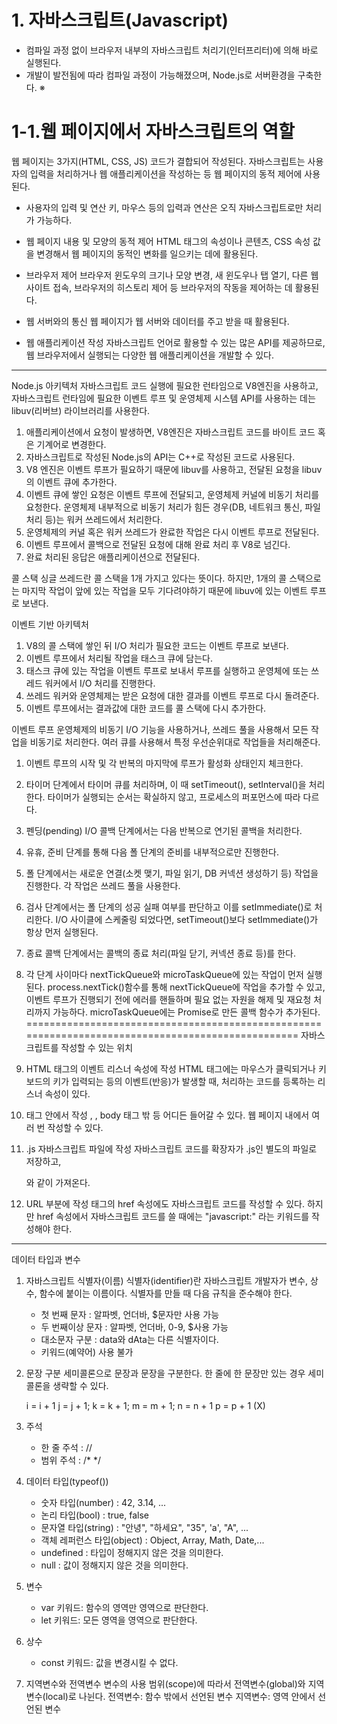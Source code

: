 # 1. 자바스크립트(Javascript)
   - 컴파일 과정 없이 브라우저 내부의 자바스크립트 처리기(인터프리터)에 의해 바로 실행된다.
   - 개발이 발전됨에 따라 컴파일 과정이 가능해졌으며, Node.js로 서버환경을 구축한다. ※

# 1-1.웹 페이지에서 자바스크립트의 역할
   웹 페이지는 3가지(HTML, CSS, JS) 코드가 결합되어 작성된다.
   자바스크립트는 사용자의 입력을 처리하거나 웹 애플리케이션을 작성하는 등
   웹 페이지의 동적 제어에 사용된다.

   - 사용자의 입력 및 연산
      키, 마우스 등의 입력과 연산은 오직 자바스크립트로만 처리가 가능하다.

   - 웹 페이지 내용 및 모양의 동적 제어
      HTML 태그의 속성이나 콘텐츠, CSS 속성 값을 변경해서
      웹 페이지의 동적인 변화를 일으키는 데에 활용된다.

   - 브라우저 제어
      브라우저 윈도우의 크기나 모양 변경, 새 윈도우나 탭 열기, 다른 웹 사이트 접속,
      브라우저의 히스토리 제어 등 브라우저의 작동을 제어하는 데 활용된다.

   - 웹 서버와의 통신
      웹 페이지가 웹 서버와 데이터를 주고 받을 때 활용된다.

   - 웹 애플리케이션 작성
      자바스크립트 언어로 활용할 수 있는 많은 API를 제공하므로,
      웹 브라우저에서 실행되는 다양한 웹 애플리케이션을 개발할 수 있다.
-------------------------------------------------------------------------------------
Node.js 아키텍처
   자바스크립트 코드 실행에 필요한 런타임으로 V8엔진을 사용하고, 
   자바스크립트 런타임에 필요한 이벤트 루프 및 운영체제 시스템 API를 사용하는 데는
   libuv(리버브) 라이브러리를 사용한다.

   1. 애플리케이션에서 요청이 발생하면, V8엔진은 자바스크립트 코드를 바이트 코드 혹은 기계어로 변경한다.
   2. 자바스크립트로 작성된 Node.js의 API는 C++로 작성된 코드로 사용된다.
   3. V8 엔진은 이벤트 루프가 필요하기 때문에 libuv를 사용하고, 전달된 요청을 libuv의 이벤트 큐에 추가한다.
   4. 이벤트 큐에 쌓인 요청은 이벤트 루프에 전달되고, 운영체제 커널에 비동기 처리를 요청한다.
      운영체제 내부적으로 비동기 처리가 힘든 경우(DB, 네트워크 통신, 파일 처리 등)는 워커 쓰레드에서 처리한다.
   5. 운영체제의 커널 혹은 워커 쓰레드가 완료한 작업은 다시 이벤트 루프로 전달된다.
   6. 이벤트 루프에서 콜백으로 전달된 요청에 대해 완료 처리 후 V8로 넘긴다.
   7. 완료 처리된 응답은 애플리케이션으로 전달된다.

콜 스택
   싱글 쓰레드란 콜 스택을 1개 가지고 있다는 뜻이다.
   하지만, 1개의 콜 스택으로는 마지막 작업이 앞에 있는 작업을 모두 기다려야하기 때문에
   libuv에 있는 이벤트 루프로 보낸다.

이벤트 기반 아키텍처
   1. V8의 콜 스택에 쌓인 뒤 I/O 처리가 필요한 코드는 이벤트 루프로 보낸다.
   2. 이벤트 루프에서 처리될 작업을 태스크 큐에 담는다.
   3. 태스크 큐에 있는 작업을 이벤트 루프로 보내서 루프를 실행하고 운영체에 또는 쓰레드 워커에서 I/O 처리를 진행한다.
   4. 쓰레드 워커와 운영체제는 받은 요청에 대한 결과를 이벤트 루프로 다시 돌려준다.
   5. 이벤트 루프에서는 결과값에 대한 코드를 콜 스택에 다시 추가한다.

이벤트 루프
   운영체제의 비동기 I/O 기능을 사용하거나, 쓰레드 풀을 사용해서 모든 작업을 비동기로 처리한다.
   여러 큐를 사용해서 특정 우선순위대로 작업들을 처리해준다.

   1. 이벤트 루프의 시작 및 각 반복의 마지막에 루프가 활성화 상태인지 체크한다.
   2. 타이머 단계에서 타이머 큐를 처리하며, 이 때 setTimeout(), setInterval()을 처리한다.
      타이머가 실행되는 순서는 확실하지 않고, 프로세스의 퍼포먼스에 따라 다르다.
   3. 펜딩(pending) I/O 콜백 단계에서는 다음 반복으로 연기된 콜백을 처리한다.
   4. 유휴, 준비 단계를 통해 다음 폴 단계의 준비를 내부적으로만 진행한다.
   5. 폴 단계에서는 새로운 연결(소켓 맺기, 파일 읽기, DB 커넥션 생성하기 등) 작업을 진행한다.
      각 작업은 쓰레드 풀을 사용한다.
   6. 검사 단계에서는 폴 단계의 성공 실패 여부를 판단하고 이를 setImmediate()로 처리한다.
      I/O 사이클에 스케줄링 되었다면, setTimeout()보다 setImmediate()가 항상 먼저 실행된다.
   7. 종료 콜백 단계에서는 콜백의 종료 처리(파일 닫기, 커넥션 종료 등)를 한다.
   8. 각 단계 사이마다 nextTickQueue와 microTaskQueue에 있는 작업이 먼저 실행된다.
      process.nextTick()함수를 통해 nextTickQueue에 작업을 추가할 수 있고,
      이벤트 루프가 진행되기 전에 에러를 핸들하며 필요 없는 자원을 해제 및 재요청 처리까지 가능하다.
      microTaskQueue에는 Promise로 만든 콜백 함수가 추가된다.
==================================================================================================
자바스크립트를 작성할 수 있는 위치
   1. HTML 태그의 이벤트 리스너 속성에 작성
      HTML 태그에는 마우스가 클릭되거나 키보드의 키가 입력되는 등의 이벤트(반응)가 발생할 때,
      처리하는 코드를 등록하는 리스너 속성이 있다.

   2. <script></script> 태그 안에서 작성
      <head></head>, <body></body>, body 태그 밖 등 어디든 들어갈 수 있다.
      웹 페이지 내에서 여러 번 작성할 수 있다.

   3. .js 자바스크립트 파일에 작성
      자바스크립트 코드를 확장자가 .js인 별도의 파일로 저장하고,
      <script src=".js경로"></script> 와 같이 가져온다.

   4. URL 부분에 작성
      <a>태그의 href 속성에도 자바스크립트 코드를 작성할 수 있다.
      하지만 href 속성에서 자바스크립트 코드를 쓸 때에는 
      "javascript:" 라는 키워드를 작성해야 한다.
--------------------------------------------------------------------------------------------------
데이터 타입과 변수
   1. 자바스크립트 식별자(이름)
      식별자(identifier)란 자바스크립트 개발자가 변수, 상수, 함수에 붙이는 이름이다.
      식별자를 만들 때 다음 규칙을 준수해야 한다.

      - 첫 번째 문자 : 알파벳, 언더바, $문자만 사용 가능
      - 두 번째이상 문자 : 알파벳, 언더바, 0-9, $사용 가능
      - 대소문자 구분 : data와 dAta는 다른 식별자이다.
      - 키워드(예약어) 사용 불가

   2. 문장 구분
      세미콜론으로 문장과 문장을 구분한다.
      한 줄에 한 문장만 있는 경우 세미콜론을 생략할 수 있다.
   
      i = i + 1
      j = j + 1;
      k = k + 1; m = m + 1;
      n = n + 1 p = p + 1 (X)

   3. 주석
      - 한 줄 주석 : //
      - 범위 주석  : /* */


   4. 데이터 타입(typeof())
      - 숫자 타입(number) : 42, 3.14, ...
      - 논리 타입(bool) : true, false
      - 문자열 타입(string) : "안녕", "하세요", "35", 'a', "A", ...
      - 객체 레퍼런스 타입(object) : Object, Array, Math, Date,...
      - undefined : 타입이 정해지지 않은 것을 의미한다.
      - null : 값이 정해지지 않은 것을 의미한다.


   5. 변수
      - var 키워드: 함수의 영역만 영역으로 판단한다.
      - let 키워드: 모든 영역을 영역으로 판단한다.


   6. 상수
      - const 키워드: 값을 변경시킬 수 없다.

   7. 지역변수와 전역변수
      변수의 사용 범위(scope)에 따라서 전역변수(global)와 지역변수(local)로 나뉜다.
      전역변수: 함수 밖에서 선언된 변수
      지역변수: 영역 안에서 선언된 변수

 










